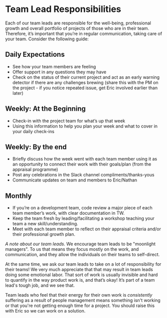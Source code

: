 # Team Lead Responsibilities

Each of our team leads are responsible for the well-being, professional growth and overall portfolio of projects of those who are in their team. Therefore, it’s important that you’re in regular communication, taking care of your team. Consider the following guide: 

## Daily Expectations

* See how your team members are feeling
* Offer support in any questions they may have
* Check on the status of their current project and act as an early warning detector if there are any challenges brewing (share this with the PM on the project - if you notice repeated issue, get Eric involved earlier than later)

## Weekly: At the Beginning

* Check-in with the project team for what’s up that week
* Using this information to help you plan your week and what to cover in your daily check-ins

## Weekly: By the end 

* Briefly discuss how the week went with each team member using it as an opportunity to connect their work with their goals/plan (from the appraisal programme)
* Post any celebrations in the Slack channel compliments/thanks-yous
* Communicate updates on team and members to Eric/Nathan

## Monthly

* If you’re on a development team, code review a major piece of each team member’s work, with clear documentation in TW. 
* Keep the team fresh by leading/facilitating a workshop teaching your team a new skill/understanding.
* Meet with each team member to reflect on their appraisal criteria and/or their professional growth plan.


*A note about our team leads*. We encourage team leads to be "moonlight managers". To us that means they focus mostly on the work, and communication, and they allow the individuals on their teams to self-direct.

At the same time, we ask our team leads to take on a lot of responsibility for their teams! We very much appreciate that that may result in team leads doing some emotional labor. That sort of work is usually invisible and hard to quantify in the way product work is, and that’s okay! It’s part of a team lead's tough job, and we see that.

Team leads who feel that their energy for their own work is _consistently_ suffering as a result of people management means something isn't working or that you're not getting enough time for a project. You should raise this with Eric so we can work on a solution. 